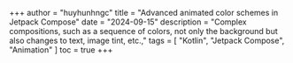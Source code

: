 +++
author = "huyhunhngc"
title = "Advanced animated color schemes in Jetpack Compose"
date = "2024-09-15"
description = "Complex compositions, such as a sequence of colors, not only the background but also changes to text, image tint, etc.,"
tags = [
    "Kotlin", "Jetpack Compose", "Animation"
]
toc = true
+++